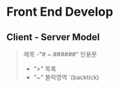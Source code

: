 # Front End Develop

## Client - Server Model

> 제목
> -"# ~ ######"
> 인용문
> - ">"
> 목록
> - "~"
> 블럭영역
> `(backtick)
